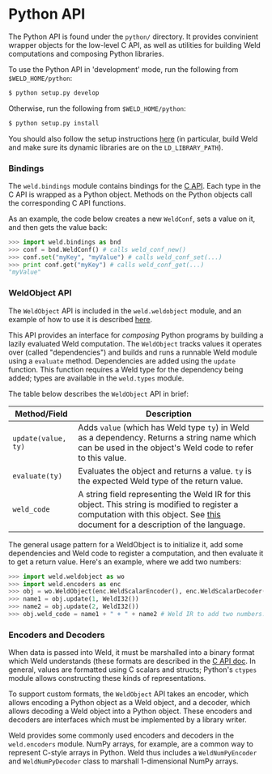 # Python API

The Python API is found under the `python/` directory. It provides convinient wrapper objects for the low-level C API, as well as utilities for building Weld computations and composing Python libraries.

To use the Python API in 'development' mode, run the following from `$WELD_HOME/python`:

```bash
$ python setup.py develop
```

Otherwise, run the following from `$WELD_HOME/python`:

```bash
$ python setup.py install
```

You should also follow the setup instructions [here](https://github.com/weld-project/weld/blob/master/README.md) (in particular, build Weld and make sure its dynamic libraries are on the `LD_LIBRARY_PATH`). 

### Bindings

The `weld.bindings` module contains bindings for the [C API](https://github.com/weld-project/weld/blob/master/docs/api.md). Each type in the C API is wrapped as a Python object. Methods on the Python objects call the corresponding C API functions.

As an example, the code below creates a new `WeldConf`, sets a value on it, and then gets the value back:

```python
>>> import weld.bindings as bnd
>>> conf = bnd.WeldConf() # calls weld_conf_new()
>>> conf.set("myKey", "myValue") # calls weld_conf_set(...)
>>> print conf.get("myKey") # calls weld_conf_get(...)
"myValue"
```

### WeldObject API

The `WeldObject` API is included in the `weld.weldobject` module, and an example of how to use it is described [here](https://github.com/weld-project/weld/blob/master/docs/tutorial.md). 

This API provides an interface for _composing_ Python programs by building a lazily evaluated Weld computation. The `WeldObject` tracks values it operates over (called "dependencies") and builds and runs a runnable Weld module using a `evaluate` method. Dependencies are added using the `update` function. This function requires a Weld type for the dependency being added; types are available in the `weld.types` module.

The table below describes the `WeldObject` API in brief:

  Method/Field | Description
  ------------- | -------------
  `update(value, ty)` | Adds `value` (which has Weld type `ty`) in Weld as a dependency. Returns a string name which can be used in the object's Weld code to refer to this value.
  `evaluate(ty)` | Evaluates the object and returns a value. `ty` is the expected Weld type of the return value.
  `weld_code` | A string field representing the Weld IR for this object. This string is modified to register a computation with this object. See [this](https://github.com/weld-project/weld/blob/master/docs/language.md) document for a description of the language.


The general usage pattern for a WeldObject is to initialize it, add some dependencies and Weld code to register a computation, and then evaluate it to get a return value. Here's an example, where we add two numbers:

```python
>>> import weld.weldobject as wo
>>> import weld.encoders as enc
>>> obj = wo.WeldObject(enc.WeldScalarEncoder(), enc.WeldScalarDecoder()) # See more about encoders below
>>> name1 = obj.update(1, WeldI32())
>>> name2 = obj.update(2, WeldI32())
>>> obj.weld_code = name1 + " + " + name2 # Weld IR to add two numbers.
```

### Encoders and Decoders

When data is passed into Weld, it must be marshalled into a binary format which Weld understands (these formats are described in the [C API doc](https://github.com/weld-project/weld/blob/master/docs/api.md). In general, values are formatted using C scalars and structs; Python's `ctypes` module allows constructing these kinds of representations.

To support custom formats, the `WeldObject` API takes an encoder, which allows encoding a Python object as a Weld object, and a decoder, which allows decoding a Weld object into a Python object. These encoders and decoders are interfaces which must be implemented by a library writer.

Weld provides some commonly used encoders and decoders in the `weld.encoders` module. NumPy arrays, for example, are a common way to represent C-style arrays in Python. Weld thus includes a `WeldNumPyEncoder` and `WeldNumPyDecoder` class to marshall 1-dimensional NumPy arrays.
